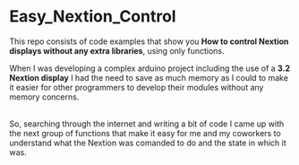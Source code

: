 # Easy_Nextion_Control
<p>This repo consists of code examples that show you <strong>How to control Nextion displays without any extra libraries</strong>, using only functions.</p>
When I was developing a complex arduino project including the use of a <strong>3.2 Nextion display</strong> I had the need to save as much memory as I could to make it easier for other programmers to develop their modules without any memory concerns.<br> <br>
<p>So, searching through the internet and writing a bit of code I came up with the next group of functions that make it easy for me and my coworkers to understand what the Nextion was comanded to do and the state in which it was.</p>
